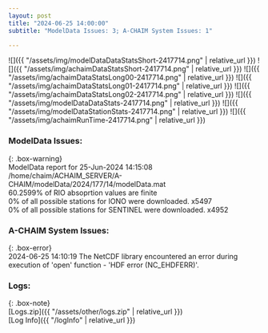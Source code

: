 ```yaml
---
layout: post
title: "2024-06-25 14:00:00"
subtitle: "ModelData Issues: 3; A-CHAIM System Issues: 1"

---
```


![]({{ "/assets/img/modelDataDataStatsShort-2417714.png" | relative_url }})
![]({{ "/assets/img/achaimDataStatsShort-2417714.png" | relative_url }})
![]({{ "/assets/img/achaimDataStatsLong00-2417714.png" | relative_url }})
![]({{ "/assets/img/achaimDataStatsLong01-2417714.png" | relative_url }})
![]({{ "/assets/img/achaimDataStatsLong02-2417714.png" | relative_url }})
![]({{ "/assets/img/modelDataDataStats-2417714.png" | relative_url }})
![]({{ "/assets/img/modelDataStationStats-2417714.png" | relative_url }})
![]({{ "/assets/img/achaimRunTime-2417714.png" | relative_url }})


### ModelData Issues:  
  
{: .box-warning}  
 ModelData report for 25-Jun-2024 14:15:08   
 /home/chaim/ACHAIM_SERVER/A-CHAIM/modelData/2024/177/14/modelData.mat   
 60.2599% of RIO absoprtion values are finite   
 0% of all possible stations for IONO were downloaded. x5497   
 0% of all possible stations for SENTINEL were downloaded. x4952   
  
### A-CHAIM System Issues:  
  
{: .box-error}  
2024-06-25 14:10:19 The NetCDF library encountered an error during execution of 'open' function - 'HDF error (NC_EHDFERR)'.  

### Logs:  
  
{: .box-note}  
[Logs.zip]({{ "/assets/other/logs.zip" | relative_url }})  
[Log Info]({{ "/logInfo" | relative_url }})  
